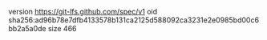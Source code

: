 version https://git-lfs.github.com/spec/v1
oid sha256:ad96b78e7dfb4133578b131ca2125d588092ca3231e2e0985bd00c6bb2a5a0de
size 466
